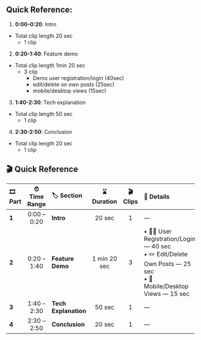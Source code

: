 ## **Quick Reference:**

1. **0:00-0:20**: Intro
- Total clip length 20 sec
  - 1 clip
2. **0:20-1:40**: Feature demo
- Total clip length 1min 20 sec
  - 3 clip
    - Demo user registration/login (40sec)
    - edit/delete on own posts (25sec)
    - mobile/desktop views (15sec)
3. **1:40-2:30**: Tech explanation
- Total clip length 50 sec
  - 1 clip
4. **2:30-2:50**: Conclusion
- Total clip length 20 sec
  - 1 clip

## 🎬 **Quick Reference**

| 🎞 **Part** | ⏰ **Time Range** | 🏷️ **Section** | ⌛ **Duration** | 🎬 **Clips** | 🧾 **Details** |
|:------------|:----------------:|:----------------|:----------------:|:-------------:|:----------------|
| **1** | 0:00 – 0:20 | **Intro** | 20 sec | 1 | — |
| **2** | 0:20 – 1:40 | **Feature Demo** | 1 min 20 sec | 3 | • 🧑‍💻 User Registration/Login — 40 sec  <br>• ✏️ Edit/Delete Own Posts — 25 sec  <br>• 📱 Mobile/Desktop Views — 15 sec |
| **3** | 1:40 – 2:30 | **Tech Explanation** | 50 sec | 1 | — |
| **4** | 2:30 – 2:50 | **Conclusion** | 20 sec | 1 | — |
